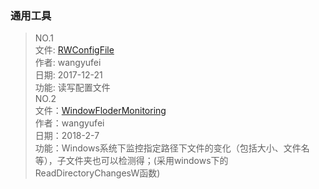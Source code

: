### 通用工具

> NO.1 <br>
> 文件: [RWConfigFile](./RWConfigFile) <br>
> 作者: wangyufei <br>
> 日期: 2017-12-21 <br>
> 功能: 读写配置文件 <br>
> NO.2 <br>
> 文件：[WindowFloderMonitoring](./WindowFloderMonitoring) <br>
> 作者：wangyufei <br>
> 日期：2018-2-7 <br>
> 功能：Windows系统下监控指定路径下文件的变化（包括大小、文件名等），子文件夹也可以检测得；(采用windows下的ReadDirectoryChangesW函数)<br>
